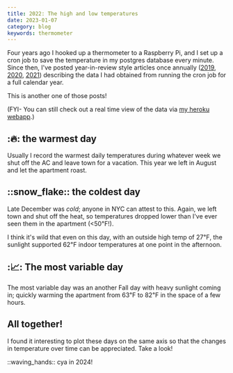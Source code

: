 ```yaml
---
title: 2022: The high and low temperatures
date: 2023-01-07
category: blog
keywords: thermometer
---
```


Four years ago I hooked up a thermometer to a Raspberry Pi, and I set up a cron job to save the temperature in my postgres database every minute. Since then, I've posted year-in-review style articles once annually ([2019](/blog/2020/2019-the-high-and-low-temperatures), [2020](/blog/2021/2020-the-high-and-low-temperatures), [2021](/blog/2022/2021-the-high-and-low-temperatures)) describing the data I had obtained from running the cron job for a full calendar year. 

This is another one of those posts!

(FYI- You can still check out a real time view of the data via [my heroku webapp](https://temp-in-nolans-apartment.herokuapp.com/).)

## ::fire:: the warmest day

<object type="image/svg+xml" data="{attach}warmest.svg"></object>

Usually I record the warmest daily temperatures during whatever week we shut off the AC and leave town for a vacation. This year we left in August and let the apartment roast.

## ::snow_flake:: the coldest day

<object type="image/svg+xml" data="{attach}coldest.svg"></object>

Late December was _cold_; anyone in NYC can attest to this. Again, we left town and shut off the heat, so temperatures dropped lower than I've ever seen them in the apartment (<50&#8457;!).

I think it's wild that even on this day, with an outside high temp of 27&#8457;, the sunlight supported 62&#8457; indoor temperatures at one point in the afternoon.

## ::chart_with_upwards_trend:: The most variable day

<object type="image/svg+xml" data="{attach}variable.svg"></object>

The most variable day was an another Fall day with heavy sunlight coming in; quickly warming the apartment from 63&#8457; to 82&#8457; in the space of a few hours.

## All together!

I found it interesting to plot these days on the same axis so that the changes in temperature over time can be appreciated. Take a look!

<object type="image/svg+xml" data="{attach}everybody.svg"></object>

::waving_hands:: cya in 2024!